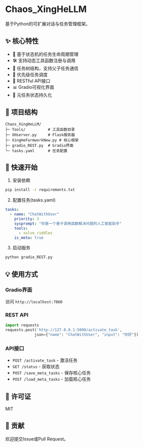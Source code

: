 # Chaos_XingHeLLM

基于Python的可扩展对话与任务管理框架。

## ✨ 核心特性

- 🔄 基于状态机的任务生命周期管理
- 🛠 支持动态工具函数注册与调用
- 🌲 任务树结构，支持父子任务通信
- 🚦 优先级任务调度
- 🔌 RESTful API接口
- 📊 Gradio可视化界面
- 💾 元任务状态持久化

## 📂 项目结构

```
Chaos_XingHeLLM/
├─ Tools/          # 工具函数目录
├─ XHserver.py     # Flask服务器
├─ XingHeFarmworkNew.py # 核心框架
├─ gradio_REST.py  # Gradio界面
└─ tasks.yaml      # 任务配置
```

## 🚀 快速开始

1. 安装依赖
```bash
pip install -r requirements.txt
```

2. 配置任务(tasks.yaml)
```yaml
tasks:
  - name: "ChatWithUser"
    priority: 3
    sysprompt: "你是一个善于调用函数解决问题的人工智能助手"
    tools:
      - solve_riddles
    is_meta: true
```

3. 启动服务
```bash
python gradio_REST.py
```

## 💡 使用方式

### Gradio界面
访问 `http://localhost:7860`

### REST API
```python
import requests
requests.post('http://127.0.0.1:5000/activate_task', 
             json={"name": "ChatWithUser", "input": "你好"})
```

### API接口
- `POST /activate_task` - 激活任务
- `GET /status` - 获取状态
- `POST /save_meta_tasks` - 保存核心任务
- `POST /load_meta_tasks` - 加载核心任务

## 📝 许可证
MIT

## 🤝 贡献
欢迎提交Issue或Pull Request。
